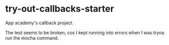# try-out-callbacks-starter
App academy's callback project.



The test seems to be broken, cos I kept running into errors when I was tryna run the mocha command.
